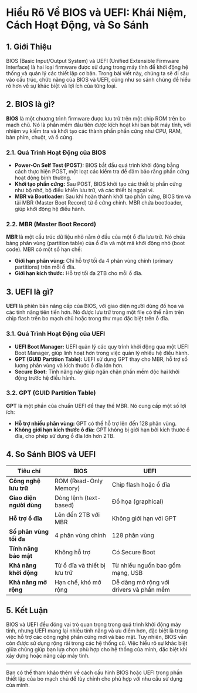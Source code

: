 # Hiểu Rõ Về BIOS và UEFI: Khái Niệm, Cách Hoạt Động, và So Sánh

## 1. Giới Thiệu

BIOS (Basic Input/Output System) và UEFI (Unified Extensible Firmware Interface) là hai loại firmware được sử dụng trong máy tính để khởi động hệ thống và quản lý các thiết lập cơ bản. Trong bài viết này, chúng ta sẽ đi sâu vào cấu trúc, chức năng của BIOS và UEFI, cũng như so sánh chúng để hiểu rõ hơn về sự khác biệt và lợi ích của từng loại.

## 2. BIOS là gì?

**BIOS** là một chương trình firmware được lưu trữ trên một chip ROM trên bo mạch chủ. Nó là phần mềm đầu tiên được kích hoạt khi bạn bật máy tính, với nhiệm vụ kiểm tra và khởi tạo các thành phần phần cứng như CPU, RAM, bàn phím, chuột, và ổ cứng.

### 2.1. Quá Trình Hoạt Động của BIOS

- **Power-On Self Test (POST):** BIOS bắt đầu quá trình khởi động bằng cách thực hiện POST, một loạt các kiểm tra để đảm bảo rằng phần cứng hoạt động bình thường.
- **Khởi tạo phần cứng:** Sau POST, BIOS khởi tạo các thiết bị phần cứng như bộ nhớ, bộ điều khiển lưu trữ, và các thiết bị ngoại vi.
- **MBR và Bootloader:** Sau khi hoàn thành khởi tạo phần cứng, BIOS tìm và tải MBR (Master Boot Record) từ ổ cứng chính. MBR chứa bootloader, giúp khởi động hệ điều hành.

### 2.2. MBR (Master Boot Record)

**MBR** là một cấu trúc dữ liệu nhỏ nằm ở đầu của một ổ đĩa lưu trữ. Nó chứa bảng phân vùng (partition table) của ổ đĩa và một mã khởi động nhỏ (boot code). MBR có một số hạn chế:

- **Giới hạn phân vùng:** Chỉ hỗ trợ tối đa 4 phân vùng chính (primary partitions) trên mỗi ổ đĩa.
- **Giới hạn kích thước:** Hỗ trợ tối đa 2TB cho mỗi ổ đĩa.

## 3. UEFI là gì?

**UEFI** là phiên bản nâng cấp của BIOS, với giao diện người dùng đồ họa và các tính năng tiên tiến hơn. Nó được lưu trữ trong một file có thể nằm trên chip flash trên bo mạch chủ hoặc trong thư mục đặc biệt trên ổ đĩa.

### 3.1. Quá Trình Hoạt Động của UEFI

- **UEFI Boot Manager:** UEFI quản lý các quy trình khởi động qua một UEFI Boot Manager, giúp linh hoạt hơn trong việc quản lý nhiều hệ điều hành.
- **GPT (GUID Partition Table):** UEFI sử dụng GPT thay cho MBR, hỗ trợ số lượng phân vùng và kích thước ổ đĩa lớn hơn.
- **Secure Boot:** Tính năng này giúp ngăn chặn phần mềm độc hại khởi động trước hệ điều hành.

### 3.2. GPT (GUID Partition Table)

**GPT** là một phần của chuẩn UEFI để thay thế MBR. Nó cung cấp một số lợi ích:

- **Hỗ trợ nhiều phân vùng:** GPT có thể hỗ trợ lên đến 128 phân vùng.
- **Không giới hạn kích thước ổ đĩa:** GPT không bị giới hạn bởi kích thước ổ đĩa, cho phép sử dụng ổ đĩa lớn hơn 2TB.

## 4. So Sánh BIOS và UEFI

| **Tiêu chí**            | **BIOS**                       | **UEFI**                        |
|-------------------------|--------------------------------|----------------------------------|
| **Công nghệ lưu trữ**    | ROM (Read-Only Memory)         | Chip flash hoặc ổ đĩa           |
| **Giao diện người dùng** | Dòng lệnh (text-based)         | Đồ họa (graphical)              |
| **Hỗ trợ ổ đĩa**         | Lên đến 2TB với MBR            | Không giới hạn với GPT          |
| **Số phân vùng tối đa**  | 4 phân vùng chính              | 128 phân vùng                   |
| **Tính năng bảo mật**    | Không hỗ trợ                   | Có Secure Boot                  |
| **Khả năng khởi động**   | Từ ổ đĩa và thiết bị lưu trữ    | Từ nhiều nguồn bao gồm mạng, USB|
| **Khả năng mở rộng**     | Hạn chế, khó mở rộng           | Dễ dàng mở rộng với drivers và phần mềm |

## 5. Kết Luận

BIOS và UEFI đều đóng vai trò quan trọng trong quá trình khởi động máy tính, nhưng UEFI mang lại nhiều tính năng và ưu điểm hơn, đặc biệt là trong việc hỗ trợ các công nghệ phần cứng mới và bảo mật. Tuy nhiên, BIOS vẫn còn được sử dụng rộng rãi trong các hệ thống cũ. Việc hiểu rõ sự khác biệt giữa chúng giúp bạn lựa chọn phù hợp cho hệ thống của mình, đặc biệt khi xây dựng hoặc nâng cấp máy tính.

---

Bạn có thể tham khảo thêm về cách cấu hình BIOS hoặc UEFI trong phần thiết lập của bo mạch chủ để tùy chỉnh cho phù hợp với nhu cầu sử dụng của mình.